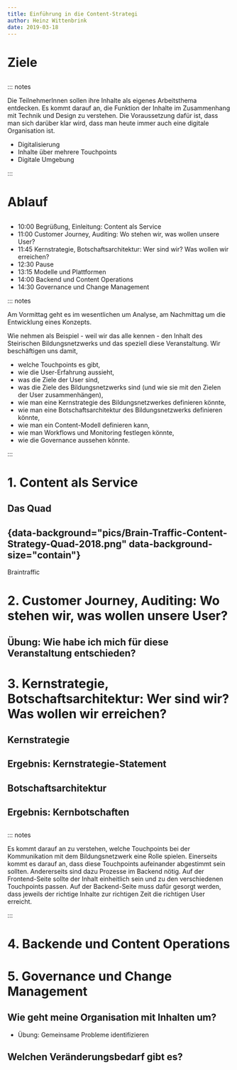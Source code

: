 ```yaml
---
title: Einführung in die Content-Strategi
author: Heinz Wittenbrink
date: 2019-03-18
---
```


# Ziele

##
::: notes

Die TeilnehmerInnen sollen ihre Inhalte als eigenes Arbeitsthema entdecken. Es kommt darauf an, die Funktion der Inhalte im Zusammenhang mit Technik und Design zu verstehen. Die Voraussetzung dafür ist, dass man sich darüber klar wird, dass man heute immer auch eine digitale Organisation ist.

- Digitalisierung
- Inhalte über mehrere Touchpoints
- Digitale Umgebung

:::

# Ablauf

##

- 10:00 Begrüßung, Einleitung: Content als Service
- 11:00 Customer Journey, Auditing: Wo stehen wir, was wollen unsere User?
- 11:45 Kernstrategie, Botschaftsarchitektur: Wer sind wir? Was wollen wir erreichen?
- 12:30 Pause
- 13:15 Modelle und Plattformen
- 14:00 Backend und Content Operations
- 14:30 Governance und Change Management

::: notes

Am Vormittag geht es im wesentlichen um Analyse, am Nachmittag um die Entwicklung eines Konzepts.

Wie nehmen als Beispiel - weil wir das alle kennen - den Inhalt des Steirischen Bildungsnetzwerks und das speziell diese Veranstaltung. Wir beschäftigen uns damit,
- welche Touchpoints es gibt,
- wie die User-Erfahrung aussieht,
- was die Ziele der User sind,
- was die Ziele des Bildungsnetzwerks sind (und wie sie mit den Zielen der User zusammenhängen),
- wie man eine Kernstrategie des Bildungsnetzwerkes definieren könnte,
- wie man eine Botschaftsarchitektur des Bildungsnetzwerks definieren könnte,
- wie man ein Content-Modell definieren kann,
- wie man Workflows und Monitoring festlegen könnte,
- wie die Governance aussehen könnte.

:::

# 1. Content als Service

## Das Quad

## {data-background="pics/Brain-Traffic-Content-Strategy-Quad-2018.png" data-background-size="contain"}

<p class="rights">Braintraffic</p>

# 2. Customer Journey, Auditing: Wo stehen wir, was wollen unsere User?

## Übung: Wie habe ich mich für diese Veranstaltung entschieden?

# 3. Kernstrategie, Botschaftsarchitektur: Wer sind wir? Was wollen wir erreichen?

## Kernstrategie

## Ergebnis: Kernstrategie-Statement

## Botschaftsarchitektur

## Ergebnis: Kernbotschaften


##

::: notes

Es kommt darauf an zu verstehen, welche Touchpoints bei der Kommunikation mit dem Bildungsnetzwerk eine Rolle spielen. Einerseits kommt es darauf an, dass diese Touchpoints aufeinander abgestimmt sein sollten. Andererseits sind dazu Prozesse im Backend nötig. Auf der Frontend-Seite sollte der Inhalt einheitlich sein und zu den verschiedenen Touchpoints passen. Auf der Backend-Seite muss dafür gesorgt werden, dass jeweils der richtige Inhalte zur richtigen Zeit die richtigen User erreicht.

:::


# 4. Backende und Content Operations

# 5. Governance und Change Management

## Wie geht meine Organisation mit Inhalten um?

- Übung: Gemeinsame Probleme identifizieren

## Welchen Veränderungsbedarf gibt es?
